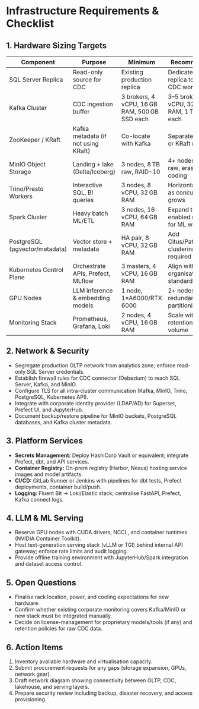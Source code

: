 # Infrastructure Requirements & Checklist

## 1. Hardware Sizing Targets

| Component | Purpose | Minimum | Recommended |
|-----------|---------|---------|-------------|
| SQL Server Replica | Read-only source for CDC | Existing production replica | Dedicated read replica to isolate CDC workload |
| Kafka Cluster | CDC ingestion buffer | 3 brokers, 4 vCPU, 16 GB RAM, 500 GB SSD each | 3–5 brokers, 8 vCPU, 32 GB RAM, 1 TB NVMe each |
| ZooKeeper / KRaft | Kafka metadata (if not using KRaft) | Co-locate with Kafka | Separate quorum or KRaft mode |
| MinIO Object Storage | Landing + lake (Delta/Iceberg) | 3 nodes, 8 TB raw, RAID-10 | 4+ nodes, 40 TB raw, erasure coding |
| Trino/Presto Workers | Interactive SQL, BI queries | 3 nodes, 8 vCPU, 32 GB RAM | Horizontal scale as concurrency grows |
| Spark Cluster | Heavy batch ML/ETL | 3 nodes, 16 vCPU, 64 GB RAM | Expand to GPU-enabled nodes for ML workloads |
| PostgreSQL (pgvector/metadata) | Vector store + metadata | HA pair, 8 vCPU, 32 GB RAM | Add Citus/Patroni for clustering if required |
| Kubernetes Control Plane | Orchestrate APIs, Prefect, MLflow | 3 masters, 4 vCPU, 16 GB RAM | Align with organisation’s standard |
| GPU Nodes | LLM inference & embedding models | 1 node, 1×A6000/RTX 6000 | 2+ nodes for redundancy, MIG partitioning |
| Monitoring Stack | Prometheus, Grafana, Loki | 2 nodes, 4 vCPU, 16 GB RAM | Scale with retention/pipeline volume |

## 2. Network & Security
- Segregate production OLTP network from analytics zone; enforce read-only SQL Server credentials.
- Establish firewall rules for CDC connector (Debezium) to reach SQL Server, Kafka, and MinIO.
- Configure TLS for all intra-cluster communication (Kafka, MinIO, Trino, PostgreSQL, Kubernetes API).
- Integrate with corporate identity provider (LDAP/AD) for Superset, Prefect UI, and JupyterHub.
- Document backup/restore pipeline for MinIO buckets, PostgreSQL databases, and Kafka cluster metadata.

## 3. Platform Services
- **Secrets Management:** Deploy HashiCorp Vault or equivalent; integrate Prefect, dbt, and API services.
- **Container Registry:** On-prem registry (Harbor, Nexus) hosting service images and model artifacts.
- **CI/CD:** GitLab Runner or Jenkins with pipelines for dbt tests, Prefect deployments, container build/push.
- **Logging:** Fluent Bit → Loki/Elastic stack; centralise FastAPI, Prefect, Kafka connect logs.

## 4. LLM & ML Serving
- Reserve GPU nodes with CUDA drivers, NCCL, and container runtimes (NVIDIA Container Toolkit).
- Host text-generation serving stack (vLLM or TGI) behind internal API gateway; enforce rate limits and audit logging.
- Provide offline training environment with JupyterHub/Spark integration and dataset access control.

## 5. Open Questions
- Finalise rack location, power, and cooling expectations for new hardware.
- Confirm whether existing corporate monitoring covers Kafka/MinIO or new stack must be integrated manually.
- Decide on license-management for proprietary models/tools (if any) and retention policies for raw CDC data.

## 6. Action Items
1. Inventory available hardware and virtualisation capacity.
2. Submit procurement requests for any gaps (storage expansion, GPUs, network gear).
3. Draft network diagram showing connectivity between OLTP, CDC, lakehouse, and serving layers.
4. Prepare security review including backup, disaster recovery, and access provisioning.
